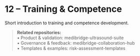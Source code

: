 # 12 – Training & Competence

Short introduction to training and competence development.

> **Related repositories:**  
> • Product & validation: medibridge-ultrasound-suite  
> • Governance & feedback: medibridge-collaboration-hub  
> • Templates & examples: risk-assessment-templates

